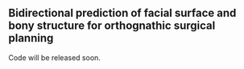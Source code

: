 ## Bidirectional prediction of facial surface and bony structure for orthognathic surgical planning

Code will be released soon.
